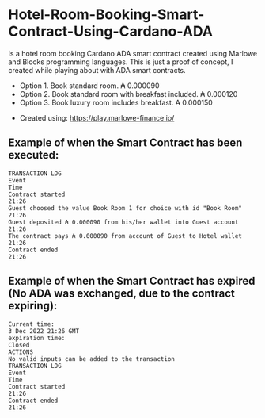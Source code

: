 # Hotel-Room-Booking-Smart-Contract-Using-Cardano-ADA
Is a hotel room booking Cardano ADA smart contract created using Marlowe and Blocks programming languages. This is just a proof of concept, I created while playing about with ADA smart contracts.
* Option 1. Book standard room. ₳ 0.000090
* Option 2. Book standard room with breakfast included. ₳ 0.000120
* Option 3. Book luxury room includes breakfast. ₳ 0.000150
- Created using: https://play.marlowe-finance.io/
## Example of when the Smart Contract has been executed:
```
TRANSACTION LOG
Event
Time
Contract started
21:26
Guest choosed the value Book Room 1 for choice with id "Book Room"
21:26
Guest deposited ₳ 0.000090 from his/her wallet into Guest account
21:26
The contract pays ₳ 0.000090 from account of Guest to Hotel wallet
21:26
Contract ended
21:26
```
## Example of when the Smart Contract has expired (No ADA was exchanged, due to the contract expiring):
```
Current time:
3 Dec 2022 21:26 GMT
expiration time:
Closed
ACTIONS
No valid inputs can be added to the transaction
TRANSACTION LOG
Event
Time
Contract started
21:26
Contract ended
21:26
```
